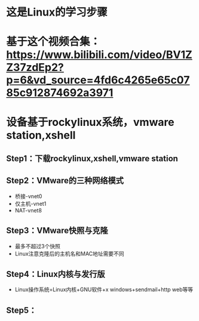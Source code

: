 # 这是Linux的学习步骤
# 基于这个视频合集：https://www.bilibili.com/video/BV1ZZ37zdEp2?p=6&vd_source=4fd6c4265e65c0785c912874692a3971
# 设备基于rockylinux系统，vmware station,xshell
## Step1：下载rockylinux,xshell,vmware station
## Step2：VMware的三种网络模式
- 桥接-vnet0
- 仅主机-vnet1
- NAT-vnet8
## Step3：VMware快照与克隆
- 最多不超过3个快照
- Linux注意克隆后的主机名和MAC地址需要不同
## Step4：Linux内核与发行版
- Linux操作系统=Linux内核+GNU软件+x windows+sendmail+http web等等
## Step5：
